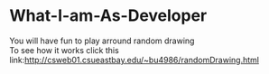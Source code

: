 # What-I-am-As-Developer
You will have fun to play arround random drawing <br/>
To see how it works click this link:http://csweb01.csueastbay.edu/~bu4986/randomDrawing.html <br/>
